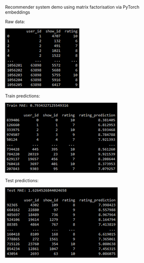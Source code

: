 Recommender system demo using matrix factorisation via PyTorch embeddings

Raw data:

![](raw_df.png)

Train predictions:

![](train_set_pred.png)

Test predictions:

![](test_set_pred.png)
